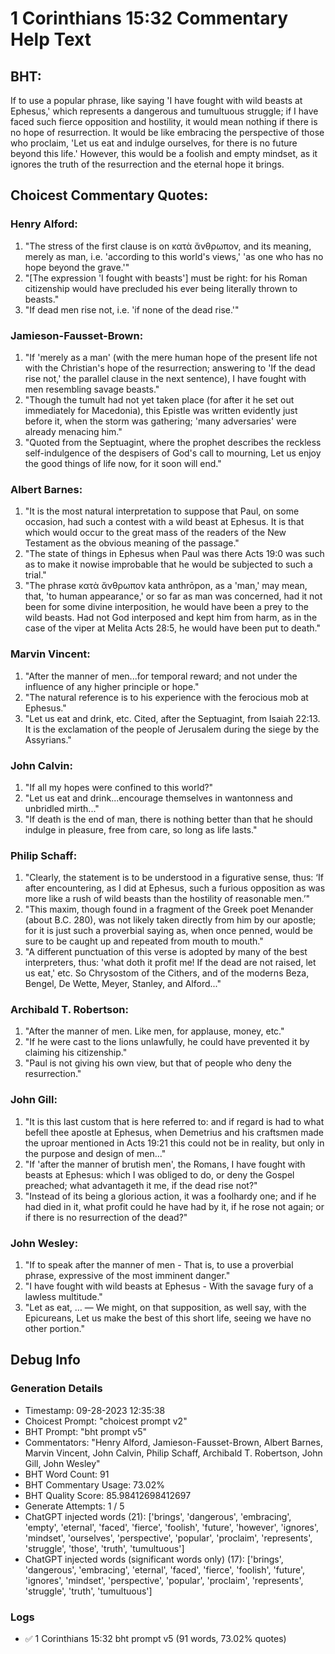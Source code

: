 # 1 Corinthians 15:32 Commentary Help Text

## BHT:
If to use a popular phrase, like saying 'I have fought with wild beasts at Ephesus,' which represents a dangerous and tumultuous struggle; if I have faced such fierce opposition and hostility, it would mean nothing if there is no hope of resurrection. It would be like embracing the perspective of those who proclaim, 'Let us eat and indulge ourselves, for there is no future beyond this life.' However, this would be a foolish and empty mindset, as it ignores the truth of the resurrection and the eternal hope it brings.

## Choicest Commentary Quotes:
### Henry Alford:
1. "The stress of the first clause is on κατὰ ἄνθρωπον, and its meaning, merely as man, i.e. 'according to this world's views,' 'as one who has no hope beyond the grave.'" 
2. "[The expression 'I fought with beasts'] must be right: for his Roman citizenship would have precluded his ever being literally thrown to beasts." 
3. "If dead men rise not, i.e. 'if none of the dead rise.'"

### Jamieson-Fausset-Brown:
1. "If 'merely as a man' (with the mere human hope of the present life not with the Christian's hope of the resurrection; answering to 'If the dead rise not,' the parallel clause in the next sentence), I have fought with men resembling savage beasts."
2. "Though the tumult had not yet taken place (for after it he set out immediately for Macedonia), this Epistle was written evidently just before it, when the storm was gathering; 'many adversaries' were already menacing him."
3. "Quoted from the Septuagint, where the prophet describes the reckless self-indulgence of the despisers of God's call to mourning, Let us enjoy the good things of life now, for it soon will end."

### Albert Barnes:
1. "It is the most natural interpretation to suppose that Paul, on some occasion, had such a contest with a wild beast at Ephesus. It is that which would occur to the great mass of the readers of the New Testament as the obvious meaning of the passage."
2. "The state of things in Ephesus when Paul was there Acts 19:0 was such as to make it nowise improbable that he would be subjected to such a trial."
3. "The phrase κατὰ ἄνθρωπον kata anthrōpon, as a 'man,' may mean, that, 'to human appearance,' or so far as man was concerned, had it not been for some divine interposition, he would have been a prey to the wild beasts. Had not God interposed and kept him from harm, as in the case of the viper at Melita Acts 28:5, he would have been put to death."

### Marvin Vincent:
1. "After the manner of men...for temporal reward; and not under the influence of any higher principle or hope."
2. "The natural reference is to his experience with the ferocious mob at Ephesus."
3. "Let us eat and drink, etc. Cited, after the Septuagint, from Isaiah 22:13. It is the exclamation of the people of Jerusalem during the siege by the Assyrians."

### John Calvin:
1. "If all my hopes were confined to this world?"
2. "Let us eat and drink...encourage themselves in wantonness and unbridled mirth..."
3. "If death is the end of man, there is nothing better than that he should indulge in pleasure, free from care, so long as life lasts."

### Philip Schaff:
1. "Clearly, the statement is to be understood in a figurative sense, thus: ‘If after encountering, as I did at Ephesus, such a furious opposition as was more like a rush of wild beasts than the hostility of reasonable men.’"
2. "This maxim, though found in a fragment of the Greek poet Menander (about B.C. 280), was not likely taken directly from him by our apostle; for it is just such a proverbial saying as, when once penned, would be sure to be caught up and repeated from mouth to mouth."
3. "A different punctuation of this verse is adopted by many of the best interpreters, thus: 'what doth it profit me! If the dead are not raised, let us eat,' etc. So Chrysostom of the Cithers, and of the moderns Beza, Bengel, De Wette, Meyer, Stanley, and Alford..."

### Archibald T. Robertson:
1. "After the manner of men. Like men, for applause, money, etc."
2. "If he were cast to the lions unlawfully, he could have prevented it by claiming his citizenship."
3. "Paul is not giving his own view, but that of people who deny the resurrection."

### John Gill:
1. "It is this last custom that is here referred to: and if regard is had to what befell thee apostle at Ephesus, when Demetrius and his craftsmen made the uproar mentioned in Acts 19:21 this could not be in reality, but only in the purpose and design of men..."
2. "If 'after the manner of brutish men', the Romans, I have fought with beasts at Ephesus: which I was obliged to do, or deny the Gospel preached; what advantageth it me, if the dead rise not?"
3. "Instead of its being a glorious action, it was a foolhardy one; and if he had died in it, what profit could he have had by it, if he rose not again; or if there is no resurrection of the dead?"

### John Wesley:
1. "If to speak after the manner of men - That is, to use a proverbial phrase, expressive of the most imminent danger."
2. "I have fought with wild beasts at Ephesus - With the savage fury of a lawless multitude."
3. "Let as eat, … — We might, on that supposition, as well say, with the Epicureans, Let us make the best of this short life, seeing we have no other portion."


## Debug Info
### Generation Details
- Timestamp: 09-28-2023 12:35:38
- Choicest Prompt: "choicest prompt v2"
- BHT Prompt: "bht prompt v5"
- Commentators: "Henry Alford, Jamieson-Fausset-Brown, Albert Barnes, Marvin Vincent, John Calvin, Philip Schaff, Archibald T. Robertson, John Gill, John Wesley"
- BHT Word Count: 91
- BHT Commentary Usage: 73.02%
- BHT Quality Score: 85.98412698412697
- Generate Attempts: 1 / 5
- ChatGPT injected words (21):
	['brings', 'dangerous', 'embracing', 'empty', 'eternal', 'faced', 'fierce', 'foolish', 'future', 'however', 'ignores', 'mindset', 'ourselves', 'perspective', 'popular', 'proclaim', 'represents', 'struggle', 'those', 'truth', 'tumultuous']
- ChatGPT injected words (significant words only) (17):
	['brings', 'dangerous', 'embracing', 'eternal', 'faced', 'fierce', 'foolish', 'future', 'ignores', 'mindset', 'perspective', 'popular', 'proclaim', 'represents', 'struggle', 'truth', 'tumultuous']

### Logs
- ✅ 1 Corinthians 15:32 bht prompt v5 (91 words, 73.02% quotes)